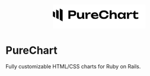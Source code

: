 <p align="center">
  <img width="250px" src="README/PureChart.png">
</p>

# PureChart
Fully customizable HTML/CSS charts for Ruby on Rails.